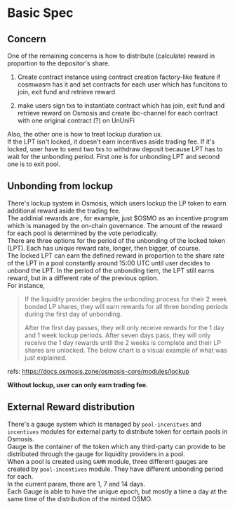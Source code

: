 # Basic Spec

## Concern

One of the remaining concerns is how to distribute (calculate) reward in proportion to the depositor's share.

1. Create contract instance using contract creation factory-like feature if cosmwasm has it and set contracts for each user which has funcitons to join, exit fund and retrieve reward

2. make users sign txs to instantiate contract which has join, exit fund and retrieve reward on Osmosis and create ibc-channel for each contract with one original contract (?) on UnUniFi 

Also, the other one is how to treat lockup duration ux.   
If the LPT isn't locked, it doesn't earn incentives aside trading fee. If it's locked, user have to send two txs to withdraw deposit because LPT has to wait for the unbonding period. First one is for unbonding LPT and second one is to exit pool.   

## Unbonding from lockup

There's lockup system in Osmosis, which users lockup the LP token to earn additional reward aside the trading fee.   
The addinial rewards are , for example, just $OSMO as an incentive program which is managed by the on-chain governance. The amount of the reward for each pool is determined by the vote periodically.   
There are three options for the period of the unbonding of the locked token (LPT). Each has unique reward rate, longer, then bigger, of course.   
The locked LPT can earn the defined reward in proportion to the share rate of the LPT in a pool constantly around 15:00 UTC until user decides to unbond the LPT. In the period of the unbonding tiem, the LPT still earns reward, but in a different rate of the previous option.   
For instance,
> If the liquidity provider begins the unbonding process for their 2 week bonded LP shares, they will earn rewards for all three bonding periods during the first day of unbonding.
>
> After the first day passes, they will only receive rewards for the 1 day and 1 week lockup periods. After seven days pass, they will only receive the 1 day rewards until the 2 weeks is complete and their LP shares are unlocked. The below chart is a visual example of what was just explained.

refs:
https://docs.osmosis.zone/osmosis-core/modules/lockup

**Without lockup, user can only earn trading fee.**   

## External Reward distribution

There's a gauge system which is managed by `pool-incenitves` and `incentives` modules for external party to distribute token for certain pools in Osmosis.   
Gauge is the container of the token which any third-party can provide to be distributed through the gauge for liquidity providers in a pool.   
When a pool is created using `GAMM` module, three different gauges are created by `pool-incentives` module. They have different unbonding period for each.   
In the current param, there are 1, 7 and 14 days.   
Each Gauge is able to have the unique epoch, but mostly a time a day at the same time of the distribution of the minted OSMO.

